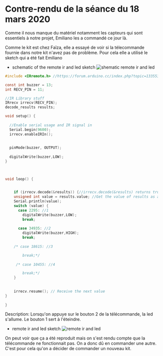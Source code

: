 # Contre-rendu de la séance du 18 mars 2020

Comme il nous manque du matériel notamment les capteurs qui sont essentiels à notre projet, Emiliano les a commandé ce jour là.

Comme le kit est chez Faïza, elle a essayé de voir si la télecommande fournie dans notre kit n'avez pas de problème. Pour cela elle a utilisé le sketch qui a été fait Emiliano

- schematic of the remote ir and led sketch
![shematic remote ir and led](https://github.com/institut-galilee/2020-potential-eureka/blob/master/doc/s%C3%A9ance18-03/schematic_remote_ir_et_led.png)

```C
#include <IRremote.h> //https://forum.arduino.cc/index.php?topic=133553.0

const int buzzer = 13;
int RECV_PIN = 11;

//IR Library stuff
IRrecv irrecv(RECV_PIN);
decode_results results;

void setup() {
  
  //Enable serial usage and IR signal in
  Serial.begin(9600);
  irrecv.enableIRIn(); 
  
  
  pinMode(buzzer, OUTPUT); 
 
  digitalWrite(buzzer,LOW);
}

    

void loop() {

    
  	if (irrecv.decode(&results)) {//irrecv.decode(&results) returns true if anything is recieved, and stores info in varible results
    unsigned int value = results.value; //Get the value of results as an unsigned int, so we can use switch case
    Serial.println(value);
    switch (value) {
      case 2295: //1
      	digitalWrite(buzzer,LOW);
      	break;
      
      case 34935: //2
      	digitalWrite(buzzer,HIGH);
      	break;
      
    /* case 18615: //3

      	break;*/
      
     /* case 10455: //4

     	break;*/
    }
    
    
    irrecv.resume(); // Receive the next value
}
  
}
```

Description:
Lorsqu'on appuye sur le bouton 2 de la télécommande, la led s'allume. Le bouton 1 sert à l'éteindre.

- remote ir and led sketch
![remote ir and led](https://github.com/institut-galilee/2020-potential-eureka/blob/master/doc/s%C3%A9ance18-03/remote_ir_and_led.jpg)


On peut voir que ça a été reproduit mais on s'est rendu compte que la télécommande ne fonctionnait pas. On a donc dû en commander une autre. C'est pour cela qu'on a décider de commander un nouveau kit.
